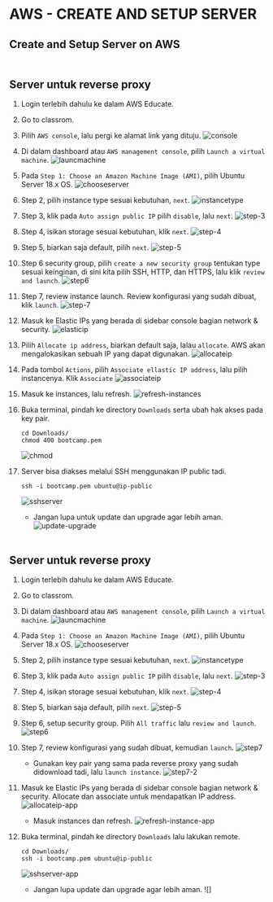 # **AWS - CREATE AND SETUP SERVER**
## **Create and Setup Server on AWS** <br><br>
## **Server untuk reverse proxy**

1. Login terlebih dahulu ke dalam AWS Educate.
2. Go to classrom.
3. Pilih `AWS console`, lalu pergi ke alamat link yang dituju.
   ![console](assets/images-aws-create&setup-server/console.png) <br>

4. Di dalam dashboard atau `AWS management console`, pilih `Launch a virtual machine`.
   ![launcmachine](assets/images-aws-create&setup-server/launchmachine.png) <br>

5. Pada `Step 1: Choose an Amazon Machine Image (AMI)`, pilih Ubuntu Server 18.x OS.
   ![chooseserver](assets/images-aws-create&setup-server/chooseserver.png) <br>

6. Step 2, pilih instance type sesuai kebutuhan, `next`.
   ![instancetype](assets/images-aws-create&setup-server/instancetype.png) <br>

7. Step 3, klik pada `Auto assign public IP` pilih `disable`, lalu `next`.
   ![step-3](assets/images-aws-create&setup-server/step-3.png) <br>

8. Step 4, isikan storage sesuai kebutuhan, klik `next`.
   ![step-4](assets/images-aws-create&setup-server/step-4.png) <br>

9. Step 5, biarkan saja default, pilih `next`.
    ![step-5](assets/images-aws-create&setup-server/step-5.png) <br>

10. Step 6 security group, pilih `create a new security group` tentukan type sesuai keinginan, di sini kita pilih SSH, HTTP, dan HTTPS, lalu klik `review and launch`.
    ![step6](assets/images-aws-create&setup-server/step-6.png) <br>

11. Step 7, review instance launch. Review konfigurasi yang sudah dibuat, klik `launch`.
    ![step-7](assets/images-aws-create&setup-server/step-7.png) <br>

12. Masuk ke Elastic IPs yang berada di sidebar console bagian network & security.
    ![elasticip](assets/images-aws-create&setup-server/elasticip.png) <br>

13. Pilih `Allocate ip address`, biarkan default saja, lalau `allocate`. AWS akan mengalokasikan sebuah IP yang dapat digunakan.
    ![allocateip](assets/images-aws-create&setup-server/allocateip.png) <br>

14. Pada tombol `Actions`, pilih `Associate ellastic IP address`, lalu pilih instancenya. Klik `Associate`
    ![associateip](assets/images-aws-create&setup-server/associateip.png) <br>

15. Masuk ke instances, lalu refresh.
    ![refresh-instances](assets/images-aws-create&setup-server/refresh-instance.png) <br>

16. Buka terminal, pindah ke directory `Downloads` serta ubah hak akses pada key pair.

        cd Downloads/
        chmod 400 bootcamp.pem
    ![chmod](assets/images-aws-create&setup-server/chmod.png) <br>

17. Server bisa diakses melalui SSH menggunakan IP public tadi.

        ssh -i bootcamp.pem ubuntu@ip-public
    ![sshserver](assets/images-aws-create&setup-server/sshserver.png) <br>

    - Jangan lupa untuk update dan upgrade agar lebih aman.
    ![update-upgrade](assets/images-aws-create&setup-server/update-upgrade.png) <br><br>


## **Server untuk reverse proxy**

1. Login terlebih dahulu ke dalam AWS Educate.
2. Go to classrom.
3. Di dalam dashboard atau `AWS management console`, pilih `Launch a virtual machine`.
   ![launcmachine](assets/images-aws-create&setup-server/launchmachine.png) <br>

4. Pada `Step 1: Choose an Amazon Machine Image (AMI)`, pilih Ubuntu Server 18.x OS.
   ![chooseserver](assets/images-aws-create&setup-server/chooseserver.png) <br>

5. Step 2, pilih instance type sesuai kebutuhan, `next`.
   ![instancetype](assets/images-aws-create&setup-server/instancetype.png) <br>

6. Step 3, klik pada `Auto assign public IP` pilih `disable`, lalu `next`.
   ![step-3](assets/images-aws-create&setup-server/step-3.png) <br>

7. Step 4, isikan storage sesuai kebutuhan, klik `next`.
   ![step-4](assets/images-aws-create&setup-server/step-4.png) <br>

8. Step 5, biarkan saja default, pilih `next`.
    ![step-5](assets/images-aws-create&setup-server/step-5.png) <br>

9. Step 6, setup security group. Pilih `All traffic` lalu `review and launch`.
    ![step6](assets/images-aws-create&setup-server/step6.png) <br>

10. Step 7, review konfigurasi yang sudah dibuat, kemudian `launch`.
    ![step7](assets/images-aws-create&setup-server/step7.png) <br>

    - Gunakan key pair yang sama pada reverse proxy yang sudah didownload tadi, lalu `launch instance`.
    ![step7-2](assets/images-aws-create&setup-server/step7-2.png) <br>

11. Masuk ke Elastic IPs yang berada di sidebar console bagian network & security. Allocate dan associate untuk mendapatkan IP address.
    ![allocateip-app](assets/images-aws-create&setup-server/allocateip-app.png) <br>

    - Masuk instances dan refresh.
    ![refresh-instance-app](assets/images-aws-create&setup-server/refresh-instance-app.png) <br>
    
12. Buka terminal, pindah ke directory `Downloads` lalu lakukan remote.

        cd Downloads/
        ssh -i bootcamp.pem ubuntu@ip-public
    ![sshserver-app](assets/images-aws-create&setup-server/sshserver-app.png) <br>

    - Jangan lupa update dan upgrade agar lebih aman.
    ![]